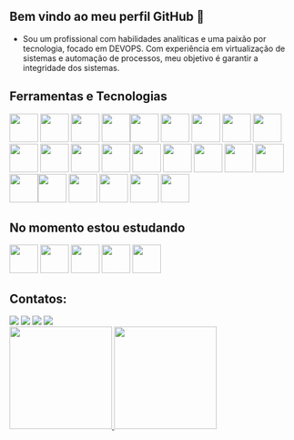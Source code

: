 ## Bem vindo ao meu perfil GitHub 👋

- Sou um profissional com habilidades analíticas e uma paixão por tecnologia, focado em DEVOPS. Com experiência em virtualização de sistemas e automação de processos, meu objetivo é garantir a integridade dos sistemas.

## Ferramentas e Tecnologias

<img src="https://cdn.jsdelivr.net/gh/devicons/devicon@latest/icons/apache/apache-original-wordmark.svg" width="50" height="50"/> <img src="https://cdn.jsdelivr.net/gh/devicons/devicon/icons/apachekafka/apachekafka-original-wordmark.svg" width="50" height="50"/> <img src="https://cdn.jsdelivr.net/gh/devicons/devicon/icons/bash/bash-original.svg" width="50" height="50"/> <img src="https://cdn.jsdelivr.net/gh/devicons/devicon@latest/icons/powershell/powershell-original.svg" width="50" height="50"/><img src="https://cdn.jsdelivr.net/gh/devicons/devicon/icons/c/c-original.svg" width="50" height="50"/> <img src="https://cdn.jsdelivr.net/gh/devicons/devicon/icons/confluence/confluence-original-wordmark.svg" width="50" height="50"/> <img src="https://cdn.jsdelivr.net/gh/devicons/devicon/icons/docker/docker-original-wordmark.svg" width="50" height="50"/> <img src="https://cdn.jsdelivr.net/gh/devicons/devicon/icons/github/github-original-wordmark.svg" width="50" height="50"/> <img src="https://cdn.jsdelivr.net/gh/devicons/devicon/icons/gitlab/gitlab-original-wordmark.svg" width="50" height="50"/> <img src="https://cdn.jsdelivr.net/gh/devicons/devicon/icons/html5/html5-original-wordmark.svg" width="50" height="50"/> <img src="https://cdn.jsdelivr.net/gh/devicons/devicon/icons/java/java-original.svg" width="50" height="50"/> <img src="https://cdn.jsdelivr.net/gh/devicons/devicon/icons/javascript/javascript-original.svg" width="50" height="50"/> <img src="https://cdn.jsdelivr.net/gh/devicons/devicon/icons/jenkins/jenkins-original.svg" width="50" height="50"/> <img src="https://cdn.jsdelivr.net/gh/devicons/devicon/icons/kubernetes/kubernetes-plain-wordmark.svg" width="50" height="50"/> <img src="https://cdn.jsdelivr.net/gh/devicons/devicon/icons/linux/linux-original.svg" width="50" height="50"/> <img src="https://cdn.jsdelivr.net/gh/devicons/devicon/icons/oracle/oracle-original.svg" width="50" height="50"/> <img src="https://cdn.jsdelivr.net/gh/devicons/devicon/icons/python/python-original-wordmark.svg" width="50" height="50"/> <img src="https://cdn.jsdelivr.net/gh/devicons/devicon/icons/salesforce/salesforce-original.svg" width="50" height="50"/>  <img src="https://cdn.jsdelivr.net/gh/devicons/devicon@latest/icons/azuredevops/azuredevops-original.svg" width="50" height="50"/><img src="https://cdn.jsdelivr.net/gh/devicons/devicon@latest/icons/kibana/kibana-original.svg" width="50" height="50"/> <img src="https://cdn.jsdelivr.net/gh/devicons/devicon@latest/icons/mysql/mysql-original-wordmark.svg" width="50" height="50"/> <img src="https://cdn.jsdelivr.net/gh/devicons/devicon@latest/icons/sqldeveloper/sqldeveloper-original.svg" width="50" height="50"/> <img src="https://cdn.jsdelivr.net/gh/devicons/devicon@latest/icons/postman/postman-original.svg" width="50" height="50"/> <img src="https://cdn.jsdelivr.net/gh/devicons/devicon@latest/icons/git/git-original.svg" width="50" height="50"/>
          
          

## No momento estou estudando

<img src="https://cdn.jsdelivr.net/gh/devicons/devicon@latest/icons/linux/linux-original.svg" width="50" height="50"/> <img src="https://cdn.jsdelivr.net/gh/devicons/devicon/icons/kubernetes/kubernetes-plain-wordmark.svg" width="50" height="50"/> <img src="https://cdn.jsdelivr.net/gh/devicons/devicon@latest/icons/spring/spring-original-wordmark.svg" width="50" height="50"/> <img src="https://cdn.jsdelivr.net/gh/devicons/devicon@latest/icons/react/react-original-wordmark.svg" width="50" height="50"/>
<img src="https://cdn.jsdelivr.net/gh/devicons/devicon/icons/docker/docker-original-wordmark.svg" width="50" height="50"/>
          
          
          
          



## Contatos:

<div>
<a href="https://instagram.com/_marqz_00/" target="_blank"><img src="https://img.shields.io/badge/-Instagram-%23E4405F?style=for-the-badge&logo=instagram&logoColor=white" target="_blank"></a>
<a href="https://www.twitch.tv/kisetype" target="_blank"><img src="https://img.shields.io/badge/Twitch-9146FF?style=for-the-badge&logo=twitch&logoColor=white" target="_blank"></a>
<a href = "mailto:maikonjm@gmail.com"><img src="https://img.shields.io/badge/Gmail-D14836?style=for-the-badge&logo=gmail&logoColor=white" target="_blank"></a>
<a href="https://www.linkedin.com/in/maikon-marquez/" target="_blank"><img src="https://img.shields.io/badge/-LinkedIn-%230077B5?style=for-the-badge&logo=linkedin&logoColor=white" target="_blank"></a>   
</div>

<div>
<a href="https://github.com/MaikonJm">
<img height="180em" src="https://github-readme-stats.vercel.app/api/top-langs/?username=MaikonJm&layout=compact&langs_count=7&theme=neon&locale=pt-br"/>
<img height="180em" src="https://github-readme-stats.vercel.app/api?username=MaikonJm&show_icons=true&theme=neon&include_all_commits=true&count_private=true&locale=pt-br"/>
</div>
